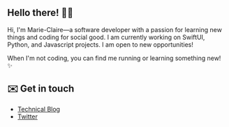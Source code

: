 ## Hello there! 👋🏿  
Hi, I'm Marie-Claire—a software developer with a passion for learning new things and coding for social good. I am currently working on SwiftUI, Python, and Javascript projects. I am open to new opportunities!

When I'm not coding, you can find me running or learning something new! ✨

## ✉️  Get in touch
- [Technical Blog](https://www.dev.to/mctraore)  
- [Twitter](https://www.twitter.com/mctraore_)  
